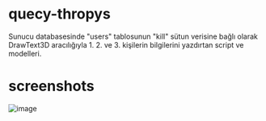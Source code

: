 # quecy-thropys
Sunucu databasesinde "users" tablosunun "kill" sütun verisine bağlı olarak DrawText3D aracılığıyla 1. 2. ve 3. kişilerin bilgilerini yazdırtan script ve modelleri.
# screenshots
![image](https://github.com/thatsquecy/quecy-thropys/assets/48627621/59e04905-8240-4ba0-b46b-e9ed28a13572)
